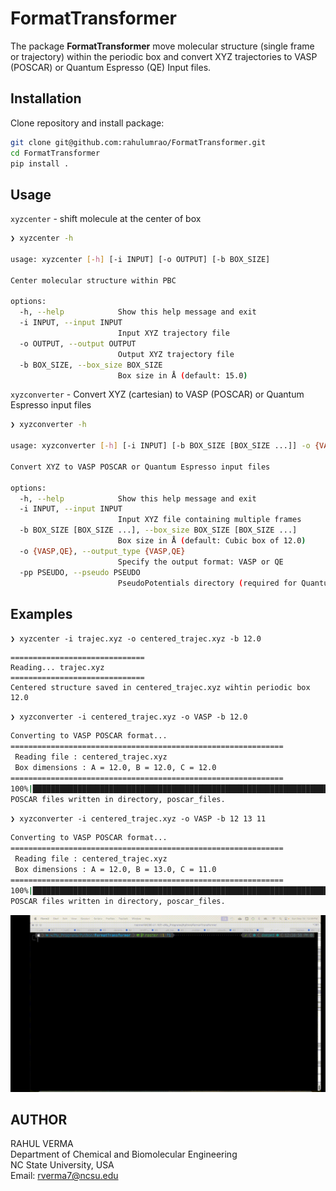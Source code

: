 # FormatTransformer

The package **FormatTransformer** move molecular structure (single frame or trajectory) within the periodic box and convert XYZ trajectories to VASP (POSCAR) or Quantum Espresso (QE) Input files.

## Installation

Clone repository and install package:

```bash
git clone git@github.com:rahulumrao/FormatTransformer.git
cd FormatTransformer
pip install .
```
## Usage

`xyzcenter` - shift molecule at the center of box

```bash
❯ xyzcenter -h

usage: xyzcenter [-h] [-i INPUT] [-o OUTPUT] [-b BOX_SIZE]

Center molecular structure within PBC

options:
  -h, --help            Show this help message and exit
  -i INPUT, --input INPUT
                        Input XYZ trajectory file
  -o OUTPUT, --output OUTPUT
                        Output XYZ trajectory file
  -b BOX_SIZE, --box_size BOX_SIZE
                        Box size in Å (default: 15.0)

```

`xyzconverter` - Convert XYZ (cartesian) to VASP (POSCAR) or Quantum Espresso input files


```bash
❯ xyzconverter -h

usage: xyzconverter [-h] [-i INPUT] [-b BOX_SIZE [BOX_SIZE ...]] -o {VASP,QE} [-pp PSEUDO]

Convert XYZ to VASP POSCAR or Quantum Espresso input files

options:
  -h, --help            Show this help message and exit
  -i INPUT, --input INPUT
                        Input XYZ file containing multiple frames
  -b BOX_SIZE [BOX_SIZE ...], --box_size BOX_SIZE [BOX_SIZE ...]
                        Box size in Å (default: Cubic box of 12.0)
  -o {VASP,QE}, --output_type {VASP,QE}
                        Specify the output format: VASP or QE
  -pp PSEUDO, --pseudo PSEUDO
                        PseudoPotentials directory (required for Quantum Espresso)
```
## Examples

`❯ xyzcenter -i trajec.xyz -o centered_trajec.xyz -b 12.0`
```
==============================
Reading... trajec.xyz
==============================
Centered structure saved in centered_trajec.xyz wihtin periodic box 12.0
```

`❯ xyzconverter -i centered_trajec.xyz -o VASP -b 12.0`

```bash
Converting to VASP POSCAR format...
=============================================================
 Reading file : centered_trajec.xyz
 Box dimensions : A = 12.0, B = 12.0, C = 12.0
=============================================================
100%|███████████████████████████████████████████████████████████████████████| 99/99 [00:00<00:00, 4407.79it/s]
POSCAR files written in directory, poscar_files.
```

`❯ xyzconverter -i centered_trajec.xyz -o VASP -b 12 13 11`

```bash
Converting to VASP POSCAR format...
=============================================================
 Reading file : centered_trajec.xyz
 Box dimensions : A = 12.0, B = 13.0, C = 11.0
=============================================================
100%|███████████████████████████████████████████████████████████████████████| 99/99 [00:00<00:00, 5886.62it/s]
POSCAR files written in directory, poscar_files.
```
![FormatTransformer Demo](usage.gif)

## AUTHOR
RAHUL VERMA \
Department of Chemical and Biomolecular Engineering \
NC State University, USA \
Email: rverma7@ncsu.edu
